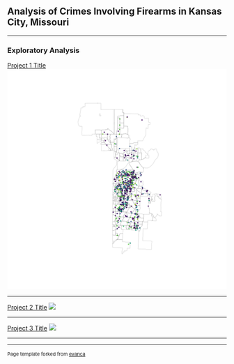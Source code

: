 ## Analysis of Crimes Involving Firearms in Kansas City, Missouri

---

### Exploratory Analysis

[Project 1 Title](/sample_page)
<img src="images/citycrimes.png"/>

---
[Project 2 Title](/pdf/sample_presentation.pdf)
<img src="images/topcrimes"/>

---
[Project 3 Title](http://example.com/)
<img src="images/nbcrime"/>

---




---
<p style="font-size:11px">Page template forked from <a href="https://github.com/evanca/quick-portfolio">evanca</a></p>
<!-- Remove above link if you don't want to attibute -->
